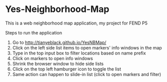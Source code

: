 # Yes-Neighborhood-Map
This is a web neighborhood map application, my project for FEND P5

Steps to run the application
1. Go to http://tianyeblack.github.io/YesNBMap/
2. Click on the left side list items to open markers' info windows in the map
3. Type in the top input box to filter locations based on name prefix
4. Click on markers to open info windows
5. Shrink the browser window to hide side lists
6. Click on the top left hamburger icon to toggle the list
7. Same action can happen to slide-in list (click to open markers and filter)

